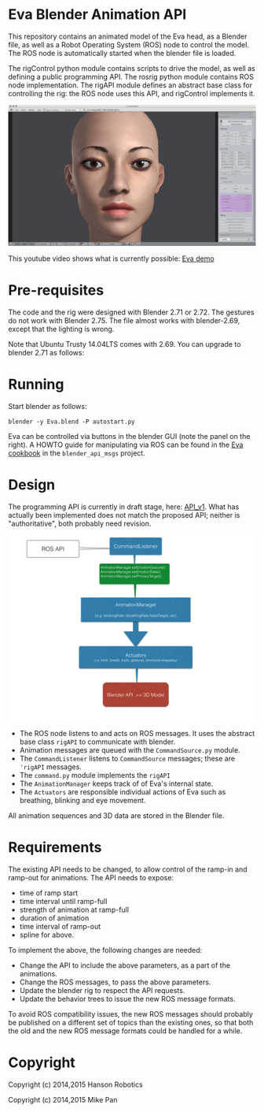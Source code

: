 # Eva Blender Animation API #

This repository contains an animated model of the Eva head, as a
Blender file, as well as a Robot Operating System (ROS) node to control
the model.  The ROS node is automatically started when the blender
file is loaded.

The rigControl python module contains scripts to drive the model, as
well as defining a public programming API.  The rosrig python module
contains ROS node implementation.  The rigAPI module defines an abstract
base class for controlling the rig: the ROS node uses this API, and
rigControl implements it.

![Eva Splash](docs/splash.png)


This youtube video shows what is currently possible:
[Eva demo](https://www.youtube.com/watch?v=ICDo_DQbjwQ)

# Pre-requisites #

The code and the rig were designed with Blender 2.71 or 2.72. The
gestures do not work with Blender 2.75. The file almost works with
blender-2.69, except that the lighting is wrong.

Note that Ubuntu Trusty 14.04LTS comes with 2.69.  You can upgrade
to blender 2.71 as follows:

# Running #
Start blender as follows:
```
blender -y Eva.blend -P autostart.py
```
Eva can be controlled via buttons in the blender GUI (note the panel
on the right).  A HOWTO guide for manipulating via ROS can be found in
the [Eva
cookbook](https://github.com/hansonrobotics/blender_api_msgs/blob/master/cookbook.md)
in the `blender_api_msgs` project.


# Design #
The programming API is currently in draft stage, here:
[API_v1](docs/API_v1.md). What has actually been implemented does not
match the proposed API; neither is "authoritative", both probably need
revision.

![UML Diagram](docs/evaEmoDesign.png)

* The ROS node listens to and acts on ROS messages.  It uses the
  abstract base class `rigAPI` to communicate with blender.
* Animation messages are queued with the `CommandSource.py` module.
* The `CommandListener` listens to `CommandSource` messages; these
  are `'rigAPI` messages.
* The `command.py` module implements the `rigAPI`
* The `AnimationManager` keeps track of of Eva's internal state.
* The `Actuators` are responsible individual actions of Eva such as
  breathing, blinking and eye movement.

All animation sequences and 3D data are stored in the Blender file.

# Requirements #
The existing API needs to be changed, to allow control of the ramp-in and
ramp-out for animations. The API needs to expose:

* time of ramp start
* time interval until ramp-full
* strength of animation at ramp-full
* duration of animation
* time interval of ramp-out
* spline for above.

To implement the above, the following changes are needed:
* Change the API to include the above parameters, as a part of the animations.
* Change the ROS messages, to pass the above parameters.
* Update the blender rig to respect the API requests.
* Update the behavior trees to issue the new ROS message formats.

To avoid ROS compatibility issues, the new ROS messages should probably
be published on a different set of topics than the existing ones, so that
both the old and the new ROS message formats could be handled for a while.

# Copyright #

Copyright (c) 2014,2015 Hanson Robotics

Copyright (c) 2014,2015 Mike Pan

